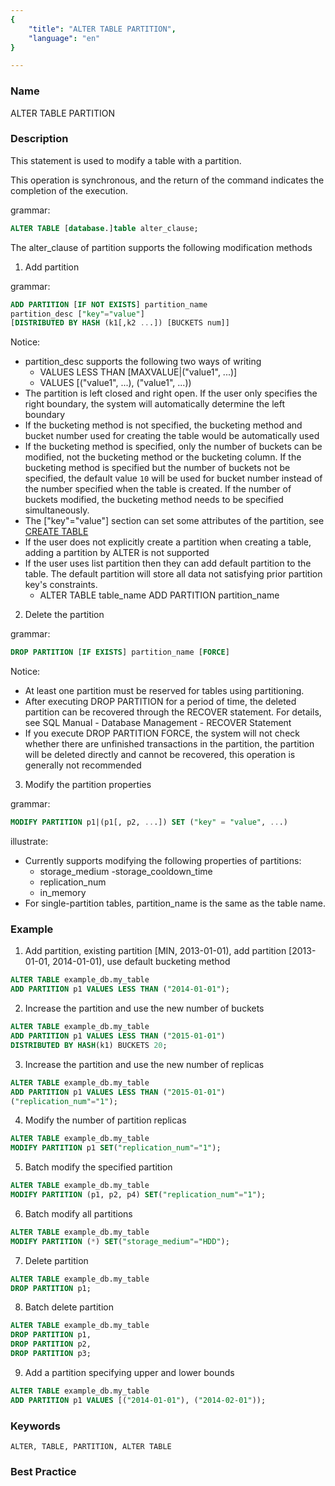 ```yaml
---
{
    "title": "ALTER TABLE PARTITION",
    "language": "en"
}

---
```


<!--
Licensed to the Apache Software Foundation (ASF) under one
or more contributor license agreements.  See the NOTICE file
distributed with this work for additional information
regarding copyright ownership.  The ASF licenses this file
to you under the Apache License, Version 2.0 (the
"License"); you may not use this file except in compliance
with the License.  You may obtain a copy of the License at

  http://www.apache.org/licenses/LICENSE-2.0

Unless required by applicable law or agreed to in writing,
software distributed under the License is distributed on an
"AS IS" BASIS, WITHOUT WARRANTIES OR CONDITIONS OF ANY
KIND, either express or implied.  See the License for the
specific language governing permissions and limitations
under the License.
-->



### Name

ALTER TABLE PARTITION

### Description

This statement is used to modify a table with a partition.

This operation is synchronous, and the return of the command indicates the completion of the execution.

grammar:

```sql
ALTER TABLE [database.]table alter_clause;
```

The alter_clause of partition supports the following modification methods

1. Add partition

grammar:

```sql
ADD PARTITION [IF NOT EXISTS] partition_name
partition_desc ["key"="value"]
[DISTRIBUTED BY HASH (k1[,k2 ...]) [BUCKETS num]]
```

Notice:

- partition_desc supports the following two ways of writing
  - VALUES LESS THAN [MAXVALUE|("value1", ...)]
  - VALUES [("value1", ...), ("value1", ...))
- The partition is left closed and right open. If the user only specifies the right boundary, the system will automatically determine the left boundary
- If the bucketing method is not specified, the bucketing method and bucket number used for creating the table would be automatically used
- If the bucketing method is specified, only the number of buckets can be modified, not the bucketing method or the bucketing column. If the bucketing method is specified but the number of buckets not be specified, the default value `10` will be used for bucket number instead of the number specified when the table is created. If the number of buckets modified, the bucketing method needs to be specified simultaneously.
- The ["key"="value"] section can set some attributes of the partition, see [CREATE TABLE](../Create/CREATE-TABLE.md)
- If the user does not explicitly create a partition when creating a table, adding a partition by ALTER is not supported
- If the user uses list partition then they can add default partition to the table. The default partition will store all data not satisfying prior partition key's constraints.
  -  ALTER TABLE table_name ADD PARTITION partition_name

2. Delete the partition

grammar:

```sql
DROP PARTITION [IF EXISTS] partition_name [FORCE]
```

 Notice:

- At least one partition must be reserved for tables using partitioning.
- After executing DROP PARTITION for a period of time, the deleted partition can be recovered through the RECOVER statement. For details, see SQL Manual - Database Management - RECOVER Statement
- If you execute DROP PARTITION FORCE, the system will not check whether there are unfinished transactions in the partition, the partition will be deleted directly and cannot be recovered, this operation is generally not recommended

3. Modify the partition properties

 grammar:

```sql
MODIFY PARTITION p1|(p1[, p2, ...]) SET ("key" = "value", ...)
```

illustrate:

- Currently supports modifying the following properties of partitions:
  - storage_medium
    -storage_cooldown_time
  - replication_num
  - in_memory
- For single-partition tables, partition_name is the same as the table name.

### Example

1. Add partition, existing partition [MIN, 2013-01-01), add partition [2013-01-01, 2014-01-01), use default bucketing method

```sql
ALTER TABLE example_db.my_table
ADD PARTITION p1 VALUES LESS THAN ("2014-01-01");
```

2. Increase the partition and use the new number of buckets

```sql
ALTER TABLE example_db.my_table
ADD PARTITION p1 VALUES LESS THAN ("2015-01-01")
DISTRIBUTED BY HASH(k1) BUCKETS 20;
```

3. Increase the partition and use the new number of replicas

```sql
ALTER TABLE example_db.my_table
ADD PARTITION p1 VALUES LESS THAN ("2015-01-01")
("replication_num"="1");
```

4. Modify the number of partition replicas

```sql
ALTER TABLE example_db.my_table
MODIFY PARTITION p1 SET("replication_num"="1");
```

5. Batch modify the specified partition

```sql
ALTER TABLE example_db.my_table
MODIFY PARTITION (p1, p2, p4) SET("replication_num"="1");
```

6. Batch modify all partitions

```sql
ALTER TABLE example_db.my_table
MODIFY PARTITION (*) SET("storage_medium"="HDD");
```

7. Delete partition

```sql
ALTER TABLE example_db.my_table
DROP PARTITION p1;
```

8. Batch delete partition

```sql
ALTER TABLE example_db.my_table
DROP PARTITION p1,
DROP PARTITION p2,
DROP PARTITION p3;
```

9. Add a partition specifying upper and lower bounds

```sql
ALTER TABLE example_db.my_table
ADD PARTITION p1 VALUES [("2014-01-01"), ("2014-02-01"));
```

### Keywords

```text
ALTER, TABLE, PARTITION, ALTER TABLE
```

### Best Practice